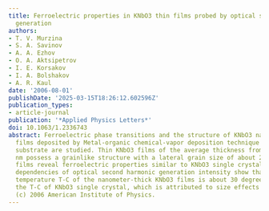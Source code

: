 ```yaml
---
title: Ferroelectric properties in KNbO3 thin films probed by optical second harmonic
  generation
authors:
- T. V. Murzina
- S. A. Savinov
- A. A. Ezhov
- O. A. Aktsipetrov
- I. E. Korsakov
- I. A. Bolshakov
- A. R. Kaul
date: '2006-08-01'
publishDate: '2025-03-15T18:26:12.602596Z'
publication_types:
- article-journal
publication: '*Applied Physics Letters*'
doi: 10.1063/1.2336743
abstract: Ferroelectric phase transitions and the structure of KNbO3 nanometer-thick
  films deposited by Metal-organic chemical-vapor deposition technique on a MgO(100)
  substrate are studied. Thin KNbO3 films of the average thickness from 20 to 150
  nm possess a grainlike structure with a lateral grain size of about 250 nm. Such
  films reveal ferroelectric properties similar to KNbO3 single crystal. Temperature
  dependencies of optical second harmonic generation intensity show that the Curie
  temperature T-C of the nanometer-thick KNbO3 films is about 30 degrees C lower than
  the T-C of KNbO3 single crystal, which is attributed to size effects in KNbO3 nanograins.
  (c) 2006 American Institute of Physics.
---
```

